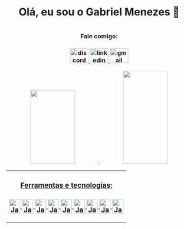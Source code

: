 <div align="center">
   <h1>Olá, eu sou o Gabriel Menezes 👋<h1>
</div>
     
<div align="center">
  <h3>Fale comigo:<h3>
<a href="https://discord.com/users/402063501662748673" target="_blank">
    <img src="https://raw.githubusercontent.com/maurodesouza/profile-readme-generator/master/src/assets/icons/social/discord/default.svg" width="50" height="40" alt="discord"  />
  </a>
  <a href="https://www.linkedin.com/in/gabriel-resende-menezes-200a68221/" target="_blank">
    <img src="https://raw.githubusercontent.com/maurodesouza/profile-readme-generator/master/src/assets/icons/social/linkedin/default.svg" width="50" height="40" alt="linkedin"  />
  </a>
    <a href="mailto:gabriel.menezes@outlook.com" target="_blank">
    <img src="https://raw.githubusercontent.com/maurodesouza/profile-readme-generator/master/src/assets/icons/social/gmail/default.svg" width="50" height="40" alt="gmail"  />
  </a>
</div>

<div align="center">
  <a href="https://github.com/mezescheroso">
  <img height="200em" width="49%" src="https://github-readme-stats.vercel.app/api?username=mezescheroso&show_icons=true&theme=nord&include_all_commits=true&count_private=true"/>
  <img height="252em" width="49%" src="https://github-readme-stats.vercel.app/api/top-langs/?username=mezescheroso&layout=compact&langs_count=7&theme=nord"/>
</div>
<div align="center">
    <table><td valign="center" width"10%">
    <div align="center">
          <h3>Ferramentas e tecnologias:<h3>
    <img align="center" alt="JavaScript Icon" height="40" width="30" src="https://cdn.jsdelivr.net/gh/devicons/devicon/icons/javascript/javascript-original.svg">
    <img align="center" alt="JavaScript Icon" height="40" width="30" src="https://cdn.jsdelivr.net/gh/devicons/devicon/icons/html5/html5-original.svg" />
    <img align="center" alt="JavaScript Icon" height="40" width="30" src="https://cdn.jsdelivr.net/gh/devicons/devicon/icons/css3/css3-original.svg" />
    <img align="center" alt="JavaScript Icon" height="40" width="30" src="https://cdn.jsdelivr.net/gh/devicons/devicon/icons/javascript/javascript-original.svg" />
    <img align="center" alt="JavaScript Icon" height="40" width="30" src="https://cdn.jsdelivr.net/gh/devicons/devicon/icons/python/python-plain.svg" />
    <img align="center" alt="JavaScript Icon" height="40" width="30" src="https://cdn.jsdelivr.net/gh/devicons/devicon/icons/photoshop/photoshop-plain.svg" />
    <img align="center" alt="JavaScript Icon" height="40" width="30" src="https://cdn.jsdelivr.net/gh/devicons/devicon/icons/aftereffects/aftereffects-original.svg" />
    <img align="center" alt="JavaScript Icon" height="40" width="30" src="https://cdn.jsdelivr.net/gh/devicons/devicon/icons/nodejs/nodejs-original.svg" />
    <img align="center" alt="JavaScript Icon" height="40" width="30" src="https://cdn.jsdelivr.net/gh/devicons/devicon/icons/php/php-plain.svg" />
</div>
